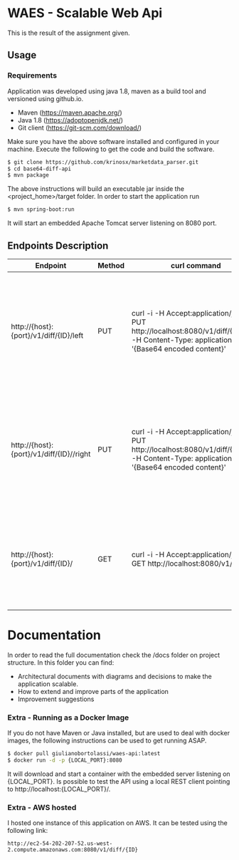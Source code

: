# WAES - Scalable Web Api

This is the result of the assignment given.

## Usage

### Requirements

 Application was developed using java 1.8, maven as a build tool and versioned using github.io.
 - Maven (https://maven.apache.org/)
 - Java 1.8 (https://adoptopenjdk.net/)
 - Git client (https://git-scm.com/download/)

Make sure you have the above software installed and configured in your machine. Execute the following to get the code and build the software.

```sh
$ git clone https://github.com/krinosx/marketdata_parser.git
$ cd base64-diff-api
$ mvn package
```
The above instructions will build an executable jar inside the <project_home>/target folder. In order to start the application run
```sh
$ mvn spring-boot:run
```
It will start an embedded Apache Tomcat server listening on 8080 port.

## Endpoints Description

| Endpoint | Method | curl command | Description |
| ------ | ---- |------ |-----|
| http://{host}:{port}/v1/diff/{ID}/left | PUT | curl -i -H Accept:application/json -X PUT http://localhost:8080/v1/diff/{ID}/left -H Content-Type: application/json -d '{Base64 encoded content}' | Set the right side document to be compared for the given ID. If there is no comparision request with given ID it will create one. |
| http://{host}:{port}/v1/diff/{ID}//right | PUT | curl -i -H Accept:application/json -X PUT http://localhost:8080/v1/diff/{ID}/right -H Content-Type: application/json -d '{Base64 encoded content}' | Set the right side document to be compared for the given ID. If there is no comparision request with given ID it will create one. |
| http://{host}:{port}/v1/diff/{ID}/ | GET | curl -i -H Accept:application/json -X GET http://localhost:8080/v1/diff/{ID} | Get the comparision result for the Given ID. If there is no comparision with given ID an error will be reported |

# Documentation
In order to read the full documentation check the /docs folder on project structure. In this folder you can find:
* Architectural documents with diagrams and decisions to make the application scalable.
* How to extend and improve parts of the application
* Improvement suggestions


### Extra - Running as a Docker Image
If you do not have Maven or Java installed, but are used to deal with docker images, the following instructions can be used to get running ASAP.
```sh
$ docker pull giulianobortolassi/waes-api:latest
$ docker run -d -p {LOCAL_PORT}:8080
```
It will download and start a container with the embedded server listening on {LOCAL_PORT}. Is possible to test the API using a local REST client pointing to http://localhost:{LOCAL_PORT}/.

### Extra - AWS hosted

I hosted one instance of this application on AWS. It can be tested using the following link:

    http://ec2-54-202-207-52.us-west-2.compute.amazonaws.com:8080/v1/diff/{ID}
